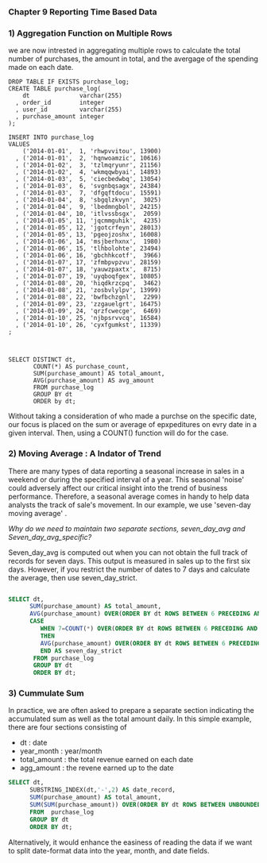 ### Chapter 9 Reporting Time Based Data

### 1) Aggregation Function on Multiple Rows

we are now intrested in aggregating multiple rows to calculate the total number of purchases, the amount in total, and the avergage of the 
spending made on each date. 

```MySQL
DROP TABLE IF EXISTS purchase_log;
CREATE TABLE purchase_log(
    dt              varchar(255)
  , order_id        integer
  , user_id         varchar(255)
  , purchase_amount integer
);

INSERT INTO purchase_log
VALUES
    ('2014-01-01',  1, 'rhwpvvitou', 13900)
  , ('2014-01-01',  2, 'hqnwoamzic', 10616)
  , ('2014-01-02',  3, 'tzlmqryunr', 21156)
  , ('2014-01-02',  4, 'wkmqqwbyai', 14893)
  , ('2014-01-03',  5, 'ciecbedwbq', 13054)
  , ('2014-01-03',  6, 'svgnbqsagx', 24384)
  , ('2014-01-03',  7, 'dfgqftdocu', 15591)
  , ('2014-01-04',  8, 'sbgqlzkvyn',  3025)
  , ('2014-01-04',  9, 'lbedmngbol', 24215)
  , ('2014-01-04', 10, 'itlvssbsgx',  2059)
  , ('2014-01-05', 11, 'jqcmmguhik',  4235)
  , ('2014-01-05', 12, 'jgotcrfeyn', 28013)
  , ('2014-01-05', 13, 'pgeojzoshx', 16008)
  , ('2014-01-06', 14, 'msjberhxnx',  1980)
  , ('2014-01-06', 15, 'tlhbolohte', 23494)
  , ('2014-01-06', 16, 'gbchhkcotf',  3966)
  , ('2014-01-07', 17, 'zfmbpvpzvu', 28159)
  , ('2014-01-07', 18, 'yauwzpaxtx',  8715)
  , ('2014-01-07', 19, 'uyqboqfgex', 10805)
  , ('2014-01-08', 20, 'hiqdkrzcpq',  3462)
  , ('2014-01-08', 21, 'zosbvlylpv', 13999)
  , ('2014-01-08', 22, 'bwfbchzgnl',  2299)
  , ('2014-01-09', 23, 'zzgauelgrt', 16475)
  , ('2014-01-09', 24, 'qrzfcwecge',  6469)
  , ('2014-01-10', 25, 'njbpsrvvcq', 16584)
  , ('2014-01-10', 26, 'cyxfgumkst', 11339)
;



SELECT DISTINCT dt,
       COUNT(*) AS purchase_count,
	   SUM(purchase_amount) AS total_amount,
       AVG(purchase_amount) AS avg_amount
       FROM purchase_log
       GROUP BY dt
       ORDER by dt;
```


Without taking a consideration of who made a purchse on the specific date, our focus is placed on the sum or average of epxpeditures 
on evry date in a given interval. Then, using a COUNT() function will do for the case. 


### 2) Moving Average : A Indator of Trend 

There are many types of data reporting a seasonal increase in sales in a weekend or during the specified interval of a year. 
This seasonal 'noise' could adversely affect our critical insight into the trend of business performance. Therefore, a seasonal average comes in handy to help data analysts the track of sale's movement. In our example, we use 'seven-day moving average' .


_Why do we need to maintain two separate sections, seven_day_avg and Seven_day_avg_specific?_

Seven_day_avg is computed out when you can not obtain the full track of records for seven days. This output is measured in sales up
to the first six days. However, if you restrict the number of dates to 7 days and calculate the average, then use seven_day_strict. 
 
 ```sql
 
SELECT dt, 
       SUM(purchase_amount) AS total_amount,
       AVG(purchase_amount) OVER(ORDER BY dt ROWS BETWEEN 6 PRECEDING AND CURRENT ROW) AS seven_day_avg,
       CASE 
          WHEN 7=COUNT(*) OVER(ORDER BY dt ROWS BETWEEN 6 PRECEDING AND CURRENT ROW) 
          THEN 
          AVG(purchase_amount) OVER(ORDER BY dt ROWS BETWEEN 6 PRECEDING AND CURRENT ROW)
          END AS seven_day_strict
		FROM purchase_log
        GROUP BY dt
        ORDER BY dt;
 ```
 
 ### 3) Cummulate Sum 
 
 In practice, we are often asked to prepare a separate section indicating the accumulated sum as well as the total amount daily.
 In this simple example, there are four sections consisting of 
 
 - dt : date
 - year_month : year/month
 - total_amount : the total revenue earned on each date
 - agg_amount : the revene earned up to the date
 
 
 ```sql 
 SELECT dt, 
       SUBSTRING_INDEX(dt,'-',2) AS date_record,
       SUM(purchase_amount) AS total_amount,
       SUM(SUM(purchase_amount)) OVER(ORDER BY dt ROWS BETWEEN UNBOUNDED PRECEDING AND CURRENT ROW) AS agg_amount
       FROM  purchase_log
       GROUP BY dt
       ORDER BY dt;
 ```
Alternatively, it would enhance the easiness of reading the data if we want to split date-format data into the year, month, and date fields.


